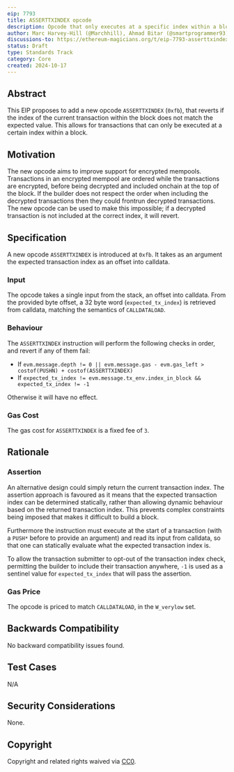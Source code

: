 ```yaml
---
eip: 7793
title: ASSERTTXINDEX opcode
description: Opcode that only executes at a specific index within a block
author: Marc Harvey-Hill (@Marchhill), Ahmad Bitar (@smartprogrammer93)
discussions-to: https://ethereum-magicians.org/t/eip-7793-asserttxindex-opcode/21513
status: Draft
type: Standards Track
category: Core
created: 2024-10-17
---
```


## Abstract

This EIP proposes to add a new opcode `ASSERTTXINDEX` (`0xfb`), that reverts if the index of the current transaction within the block does not match the expected value. This allows for transactions that can only be executed at a certain index within a block.

## Motivation

The new opcode aims to improve support for encrypted mempools. Transactions in an encrypted mempool are ordered while the transactions are encrypted, before being decrypted and included onchain at the top of the block. If the builder does not respect the order when including the decrypted transactions then they could frontrun decrypted transactions. The new opcode can be used to make this impossible; if a decrypted transaction is not included at the correct index, it will revert.

## Specification

A new opcode `ASSERTTXINDEX` is introduced at `0xfb`. It takes as an argument the expected transaction index as an offset into calldata.

### Input

The opcode takes a single input from the stack, an offset into calldata. From the provided byte offset, a 32 byte word (`expected_tx_index`) is retrieved from calldata, matching the semantics of `CALLDATALOAD`.

### Behaviour

The `ASSERTTXINDEX` instruction will perform the following checks in order, and revert if any of them fail:

- If `evm.message.depth != 0 || evm.message.gas - evm.gas_left > costof(PUSHN) + costof(ASSERTTXINDEX)`
- If `expected_tx_index != evm.message.tx_env.index_in_block && expected_tx_index != -1`

Otherwise it will have no effect.

### Gas Cost

The gas cost for `ASSERTTXINDEX` is a fixed fee of `3`.

## Rationale

### Assertion

An alternative design could simply return the current transaction index. The assertion approach is favoured as it means that the expected transaction index can be determined statically, rather than allowing dynamic behaviour based on the returned transaction index. This prevents complex constraints being imposed that makes it difficult to build a block.

Furthermore the instruction must execute at the start of a transaction (with a `PUSH*` before to provide an argument) and read its input from calldata, so that one can statically evaluate what the expected transaction index is.

To allow the transaction submitter to opt-out of the transaction index check, permitting the builder to include their transaction anywhere, `-1` is used as a sentinel value for `expected_tx_index` that will pass the assertion.

### Gas Price

The opcode is priced to match `CALLDATALOAD`, in the `W_verylow` set.

## Backwards Compatibility

No backward compatibility issues found.

## Test Cases

N/A

## Security Considerations

None.

## Copyright

Copyright and related rights waived via [CC0](../LICENSE.md).
